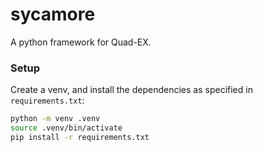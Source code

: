 # sycamore
A python framework for Quad-EX.

### Setup
Create a venv, and install the dependencies as specified in `requirements.txt`:

```sh
python -m venv .venv
source .venv/bin/activate
pip install -r requirements.txt
```
